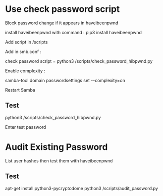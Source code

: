 Use check password script
===========================

Block password change if it appears in haveibeenpwnd

install haveibeenpwnd with command : pip3 install haveibeenpwnd

Add script in /scripts

Add in smb.conf :

check password script = python3 /scripts/check_password_hibpwnd.py

Enable complexity :

samba-tool domain passwordsettings set --complexity=on

Restart Samba


Test
-----------------

python3 /scripts/check_password_hibpwnd.py

Enter test password

Audit Existing Password
==============================

List user hashes then test them with haveibeenpwnd

Test
-----------------

apt-get install python3-pycryptodome
python3 /scripts/audit_password.py
